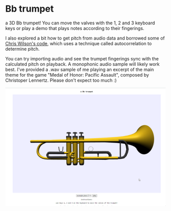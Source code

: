 # Bb trumpet  
    
a 3D Bb trumpet! You can move the valves with the 1, 2 and 3 keyboard keys or play a demo that plays notes according to their fingerings.    
     
I also explored a bit how to get pitch from audio data and borrowed some of [Chris Wilson's code](https://github.com/cwilso/PitchDetect/blob/main/js/pitchdetect.js), which uses a technique called autocorrelation to determine pitch.    
    
You can try importing audio and see the trumpet fingerings sync with the calculated pitch on playback. A monophonic audio sample will likely work best. I've provided a .wav sample of me playing an excerpt of the main theme for the game "Medal of Honor: Pacific Assault", composed by Christoper Lennertz. Please don't expect too much :)    
    
![gif of demo](demo.gif)    